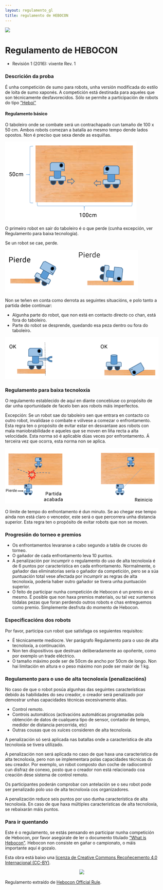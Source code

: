 ```yaml
---
layout: regulamento_gl
title: regulamento de HEBOCON
---
```


[<img src="https://upload.wikimedia.org/wikipedia/commons/3/32/Flag_of_Spain_%28Civil%29.svg" width="50">](hebocon_es)

# Regulamento de HEBOCON

- Revisión 1 (2016): vixente Rev. 1

### Descrición da proba

É unha competición de sumo para robots, unha versión modificada do estilo de loita de sumo xaponés. A competición está destinada para aqueles que son técnicamente desfavorecidos. Sólo se permite a participación de robots do tipo ["Heboi"](http://portal.nifty.com/hebocon/whats_en.htm)

#### Regulamento básico

O taboleiro onde se combate será un contrachapado cun tamaño de 100 x 50 cm. Ambos robots comezan a batalla ao mesmo tempo dende lados opostos. Non é preciso que sexa dende as esquiñas.

![Taboleiro de combate](img/hebocon_rule1.png)

O primeiro robot en sair do taboleiro é o que perde (cunha excepción, ver Regulamento para baixa tecnología).

Se un robot se cae, perde.

![Caidas](img/hebocon_rule2es.png)

Non se teñen en conta como derrota as seguintes situacións, e polo tanto a partida debe continuar:

- Algunha parte do robot, que non está en contacto directo co chan, está fora do taboleiro.
- Parte do robot se desprende, quedando esa peza dentro ou fora do taboleiro.

![Parte de robot](img/hebocon_rule3.png)

### Regulamento para baixa tecnoloxía

O regulamento establecido de aquí en diante concebíuse co propósito de dar unha oportunidade de facelo ben aos robots máis imperfectos.

Excepción: Se un robot sae do taboleiro sen que entrara en contacto co outro robot, invalídase o combate e vólvese a comezar o enfrontamento. Esta regra ten o propósito de evitar estar en desvantaxe aos robots con mala maniobrabilidade e aqueles que se moven en liña recta a alta velocidade. Esta norma só é aplicable dúas veces por enfrontamento. Á terceira vez que ocorra, esta norma non se aplica.

![Taboleiro combate](img/hebocon_rule4es.png)

O límite de tempo do enfrontamento é dun minuto. Se ao chegar ese tempo aínda non está claro o vencedor, este será o que percorrera unha distancia superior. Esta regra ten o propósito de evitar robots que non se moven.

### Progresión do torneo e premios

- Os enfrontamentos levaranse a cabo segundo a tabla de cruces do torneo.
- O gañador de cada enfrontamento leva 10 puntos.
- A penalización por incumprir o regulamento do uso de alta tecnoloxía é de 6 puntos por característica en cada enfrontamento. Normalmente, o gañador das eliminatorias sería o gañador da competición, pero se a súa puntuación total vese afectada por incumprir as regras de alta tecnoloxía, podería haber outro gañador se tivera unha puntuación superior.
- O feito de participar nunha competición de Hebocon é un premio en si mesmo. É posible que non haxa premios materiais, ou tal vez xuntemos tódalas pezas que foran perdendo outros robots e chas entreguemos como premio. Simplemente desfruta do momento de Hebocon.


### Especificacións dos robots

Por favor, participa cun robot que satisfaga os seguientes requisitos:
- É técnicamente mediocre. Ver parágrafo Regulamento para o uso de alta tecnoloxía, a continuación.
- Non ten dispositivos que destruan deliberadamente ao opoñente, como por exemplo un trade eléctrico.
- O tamaño máximo pode ser de 50cm de ancho por 50cm de longo. Non hai limitación en altura e o peso máximo non pode ser maior de 1 kg.


### Regulamento para o uso de alta tecnoloxía (penalizacións)

No caso de que o robot posúa algunhas das seguintes características debido ás habilidades do seu creador, o creador será penalizado por demostrar unhas capacidades técnicas excesivamente altas.

- Control remoto.
- Controis automáticos (activacións automáticas programadas pola obtención de datos de cualquera tipo de sensor, contador de tempo, medidor de distancia percorrida, etc)
- Outras cousas que os xuíces consideren de alta tecnoloxía.

A penalización só será aplicada nas batallas onde a característica de alta tecnoloxía se tivera utilizado.

A penalización non será aplicada no caso de que haxa una caracteristica de alta tecnoloxía, pero non se implementara polas capacidades técnicas do seu creador. Por exemplo, un robot composto dun coche de radiocontrol cun disfraz de conexo, posto que o creador non está relacionado coa creación dese sistema de control remoto.

Os participantes poderán comprobar con antelación se o seu robot pode ser penalizado polo uso de alta tecnoloxía cos organizadores.

A penalización reduce seis puntos por uso dunha característica de alta tecnoloxía. En caso de que haxa múltiples características de alta tecnoloxía, se rebaixarán máis puntos.


### Para ir quentando

Este é o regulamento, se estás pensando en participar nunha competición de Hebocon, por favor asegúrate de ler o documento titulado ["What is Hebocon"](http://portal.nifty.com/hebocon/whats_en.htm). Hebocon non consiste en gañar o campionato, o máis importante aquí é gozalo.


Esta obra está baixo una [licenza de Creative Commons Recoñecemento 4.0 Internacional (CC-BY)](http://creativecommons.org/licenses/by/4.0/).
<p align="center">
<img src="https://i.creativecommons.org/l/by/4.0/88x31.png">
</p>

Regulamento extraído de [Hebocon Official Rule](http://portal.nifty.com/hebocon/rules_en.htm).
